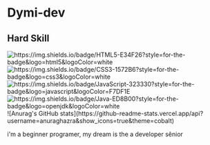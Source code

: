 # Dymi-dev

## Hard Skill
<div>
    <img align="center" src="HTML5" alt="https://img.shields.io/badge/HTML5-E34F26?style=for-the-badge&logo=html5&logoColor=white">
    <img align="center" src="CSS3" alt="https://img.shields.io/badge/CSS3-1572B6?style=for-the-badge&logo=css3&logoColor=white">
    <img align="center" src="JAVASCRIPT" alt="https://img.shields.io/badge/JavaScript-323330?style=for-the-badge&logo=javascript&logoColor=F7DF1E">
    <img align="center" src="JAVA" alt="https://img.shields.io/badge/Java-ED8B00?style=for-the-badge&logo=openjdk&logoColor=white">
</div>
![Anurag's GitHub stats](https://github-readme-stats.vercel.app/api?username=anuraghazra&show_icons=true&theme=cobalt)


i'm a beginner programer, my dream is the a developer sênior
